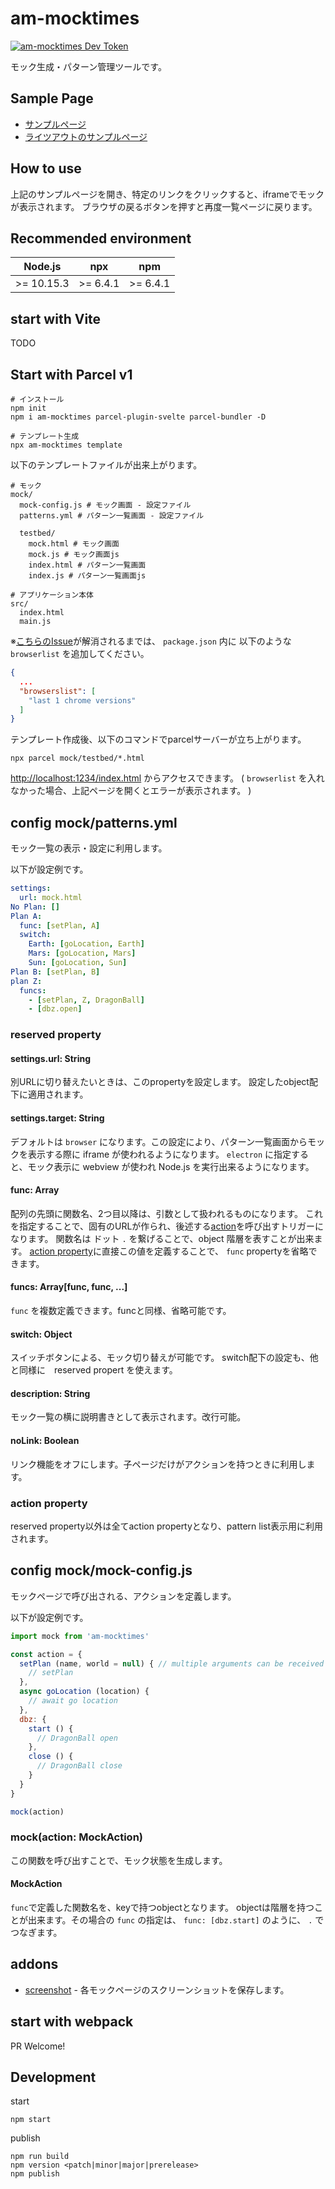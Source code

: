 # am-mocktimes

[![am-mocktimes Dev Token](https://badge.devtoken.rocks/am-mocktimes)](https://devtoken.rocks/package/am-mocktimes)

モック生成・パターン管理ツールです。

## Sample Page

* [サンプルページ](https://ampcpmgp.github.io/am-mocktimes/docs/mock/testbed/index.html)
* [ライツアウトのサンプルページ](https://ampcpmgp.gitlab.io/plane-puzzle/pattern.html)

## How to use

上記のサンプルページを開き、特定のリンクをクリックすると、iframeでモックが表示されます。
ブラウザの戻るボタンを押すと再度一覧ページに戻ります。

## Recommended environment

| Node.js | npx | npm |
| --- | --- | --- |
| >= 10.15.3 | >= 6.4.1 | >= 6.4.1 |

## start with Vite

TODO

## Start with Parcel v1

```shell
# インストール
npm init
npm i am-mocktimes parcel-plugin-svelte parcel-bundler -D

# テンプレート生成
npx am-mocktimes template
```

以下のテンプレートファイルが出来上がります。

```shell
# モック
mock/
  mock-config.js # モック画面 - 設定ファイル
  patterns.yml # パターン一覧画面 - 設定ファイル

  testbed/
    mock.html # モック画面
    mock.js # モック画面js
    index.html # パターン一覧画面
    index.js # パターン一覧画面js

# アプリケーション本体
src/
  index.html
  main.js
```

※[こちらのIssue](https://github.com/DeMoorJasper/parcel-plugin-svelte/issues/44)が解消されるまでは、 `package.json` 内に 以下のような `browserlist` を追加してください。

```json
{
  ...
  "browserslist": [
    "last 1 chrome versions"
  ]
}
```

テンプレート作成後、以下のコマンドでparcelサーバーが立ち上がります。

```shell
npx parcel mock/testbed/*.html
```

<http://localhost:1234/index.html> からアクセスできます。
( `browserlist` を入れなかった場合、上記ページを開くとエラーが表示されます。 )

## config mock/patterns.yml

モック一覧の表示・設定に利用します。

以下が設定例です。

```yaml
settings:
  url: mock.html
No Plan: []
Plan A:
  func: [setPlan, A]
  switch:
    Earth: [goLocation, Earth]
    Mars: [goLocation, Mars]
    Sun: [goLocation, Sun]
Plan B: [setPlan, B]
plan Z:
  funcs:
    - [setPlan, Z, DragonBall]
    - [dbz.open]
```

### reserved property

#### settings.url: String

別URLに切り替えたいときは、このpropertyを設定します。
設定したobject配下に適用されます。

#### settings.target: String

デフォルトは `browser` になります。この設定により、パターン一覧画面からモックを表示する際に iframe が使われるようになります。 `electron` に指定すると、モック表示に webview が使われ Node.js を実行出来るようになります。

#### func: Array

配列の先頭に関数名、2つ目以降は、引数として扱われるものになります。
これを指定することで、固有のURLが作られ、後述する[action](#config-mockmock-configjs)を呼び出すトリガーになります。
関数名は ドット `.` を繋げることで、object 階層を表すことが出来ます。
[action property](#action-property)に直接この値を定義することで、 `func` propertyを省略できます。

#### funcs: Array[func, func, ...]

`func` を複数定義できます。funcと同様、省略可能です。

#### switch: Object

スイッチボタンによる、モック切り替えが可能です。
switch配下の設定も、他と同様に　reserved propert を使えます。

#### description: String

モック一覧の横に説明書きとして表示されます。改行可能。

#### noLink: Boolean

リンク機能をオフにします。子ページだけがアクションを持つときに利用します。

### action property

reserved property以外は全てaction propertyとなり、pattern list表示用に利用されます。

## config mock/mock-config.js

モックページで呼び出される、アクションを定義します。

以下が設定例です。

```js
import mock from 'am-mocktimes'

const action = {
  setPlan (name, world = null) { // multiple arguments can be received
    // setPlan
  },
  async goLocation (location) {
    // await go location
  },
  dbz: {
    start () {
      // DragonBall open
    },
    close () {
      // DragonBall close
    }
  }
}

mock(action)
```

### mock(action: MockAction)

この関数を呼び出すことで、モック状態を生成します。

#### MockAction

`func`で定義した関数名を、keyで持つobjectとなります。
objectは階層を持つことが出来ます。その場合の `func` の指定は、 `func: [dbz.start]` のように、 `.` でつなぎます。

## addons

* [screenshot](./addons/screenshot/#readme) - 各モックページのスクリーンショットを保存します。

## start with webpack

PR Welcome!

## Development

start

```shell
npm start
```

publish

```shell
npm run build
npm version <patch|minor|major|prerelease>
npm publish
```
